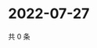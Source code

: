 # 2022-07-27

共 0 条

<!-- BEGIN WEIBO -->
<!-- 最后更新时间 Wed Jul 27 2022 04:16:47 GMT+0800 (China Standard Time) -->

<!-- END WEIBO -->
